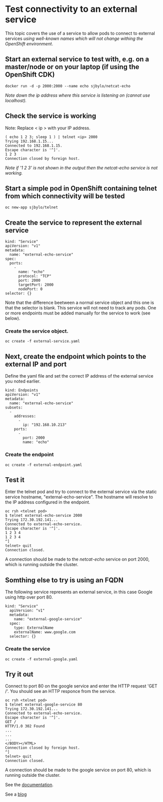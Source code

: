 # Test connectivity to an external service

This topic covers the use of a service to allow pods to connect to external services *using well-known names which will not change withing the OpenShift environment*. 

## Start an external service to test with, e.g. on a master/node or on your laptop (if using the OpenShift CDK) 

```
docker run -d -p 2000:2000 --name echo sjbylo/netcat-echo
```
*Note down the ip address where this service is listening on (cannot use localhost).*

## Check the service is working

Note: Replace < ip > with your IP address.

```
( echo 1 2 3; sleep 1 ) | telnet <ip> 2000
Trying 192.168.1.15...
Connected to 192.168.1.15.
Escape character is '^]'.
1 2 3
Connection closed by foreign host.
```
*Note if '1 2 3' is not shown in the output then the netcat-echo service is not working.*

## Start a simple pod in OpenShift containing telnet from which connectivity will be tested

```
oc new-app sjbylo/telnet
```

## Create the service to represent the external service

```
kind: "Service"
apiVersion: "v1"
metadata:
  name: "external-echo-service"
spec:
  ports:
    -
      name: "echo"
      protocol: "TCP"
      port: 2000
      targetPort: 2000
      nodePort: 0
selector: {}
```
Note that the difference beetween a normal service object and this one is that the selector is blank. This service will not need to track any pods.  One or more endpoints must be added manually for the service to work (see below).

### Create the service object. 

```
oc create -f external-service.yaml
```

## Next, create the endpoint which points to the external IP and port

Define the yaml file and set the correct IP address of the external service you noted earlier.  

```
kind: Endpoints
apiVersion: "v1"
metadata:
  name: "external-echo-service" 
subsets: 
  -
    addresses:
      -
        ip: "192.168.10.213" 
    ports:
      -
        port: 2000 
        name: "echo"
```

### Create the endpoint

```
oc create -f external-endpoint.yaml
```

## Test it

Enter the telnet pod and try to connect to the external service via the static service hostname, "external-echo-service".  The hostname will resolve to the IP address configured in the endpoint. 

```
oc rsh <telnet pod>
$ telnet external-echo-service 2000
Trying 172.30.192.141...
Connected to external-echo-service.
Escape character is '^]'.
1 2 3 4
1 2 3 4
^]
telnet> quit
Connection closed.
```

A connection should be made to the *netcat-echo* service on port 2000, which is running outside the cluster. 

## Somthing else to try is using an FQDN

The following service represents an external service, in this case Google using http over port 80.

```
kind: "Service"
  apiVersion: "v1"
  metadata:
    name: "external-google-service"
  spec:
    type: ExternalName
    externalName: www.google.com
  selector: {} 
```

### Create the service 

```
oc create -f external-google.yaml
```

## Try it out

Connect to port 80 on the google service and enter the HTTP request 'GET /'.  You should see an HTTP responce from the service. 

```
oc rsh <telnet pod>
$ telnet external-google-service 80
Trying 172.30.192.141...
Connected to external-echo-service.
Escape character is '^]'.
GET /
HTTP/1.0 302 Found
...
...
...
</BODY></HTML>
Connection closed by foreign host.
^]
telnet> quit
Connection closed.
```
A connection should be made to the google service on port 80, which is running outside the cluster. 

See the [documentation](https://docs.openshift.com/container-platform/3.5/dev_guide/integrating_external_services.html#using-an-ip-address-and-endpoints).

See a [blog](https://blog.openshift.com/kubernetes-services-by-example/)
